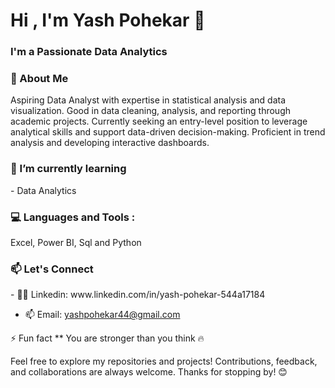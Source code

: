 <h1 align="Left">Hi , I'm Yash Pohekar 👋 </h1>
<h3 align="Left">I'm a Passionate Data Analytics </h3>

<h3 align="Left">🚀 About Me </h3>
<p>Aspiring Data Analyst with expertise in statistical analysis and data visualization. Good in data cleaning, analysis, and reporting through academic projects. Currently seeking an entry-level position to leverage analytical skills and support data-driven decision-making. Proficient in trend analysis and developing interactive dashboards.</p>


<h3 align="Left">🌱 I’m currently learning </h3>
- Data Analytics 


<h3 align="Left">💻 Languages and Tools : </h3>
 Excel, Power BI, Sql and Python 
 

<h3 align="Left">📫 Let's Connect </h3>
 - 👨‍💻 Linkedin: www.linkedin.com/in/yash-pohekar-544a17184
 
 - 📫 Email: yashpohekar44@gmail.com



  
⚡ Fun fact ** You are stronger than you think 🔥


Feel free to explore my repositories and projects! Contributions, feedback, and collaborations are always welcome.
Thanks for stopping by! 😊
